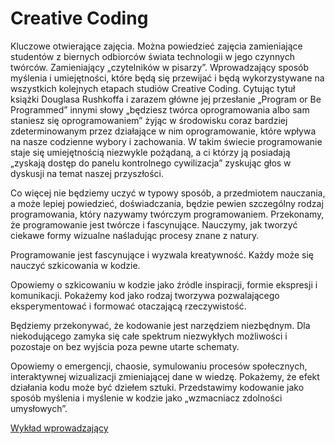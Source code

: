# Creative Coding

Kluczowe otwierające zajęcia. Można powiedzieć zajęcia zamieniające studentów z biernych odbiorców świata technologii w jego czynnych twórców. Zamieniający „czytelników w pisarzy”. Wprowadzający sposób myślenia i umiejętności, które będą się przewijać i będą wykorzystywane na wszystkich kolejnych etapach studiów Creative Coding. 
Cytując tytuł książki Douglasa Rushkoffa i zarazem główne jej przesłanie „Program or Be Programmed” innymi słowy „będziesz twórca oprogramowania albo sam staniesz się oprogramowaniem” żyjąc w środowisku coraz bardziej zdeterminowanym przez działające w nim oprogramowanie, które wpływa na nasze codzienne wybory i zachowania. W takim świecie programowanie staje się umiejętnością niezwykle pożądaną, a ci którzy ją posiadają „zyskają dostęp do panelu kontrolnego cywilizacja” zyskując głos w dyskusji na temat naszej przyszłości. 

Co więcej nie będziemy uczyć w typowy sposób, a przedmiotem nauczania, a może lepiej powiedzieć, doświadczania, będzie pewien szczególny rodzaj programowania, który nazywamy twórczym programowaniem. Przekonamy, że programowanie jest twórcze i fascynujące. Nauczymy, jak tworzyć ciekawe formy wizualne naśladując procesy znane z natury.

Programowanie jest fascynujące i wyzwala kreatywność. Każdy może się nauczyć szkicowania w kodzie.  

Opowiemy o szkicowaniu w kodzie jako źródle inspiracji, formie ekspresji i komunikacji. Pokażemy kod jako rodzaj tworzywa pozwalającego eksperymentować i formować otaczającą rzeczywistość. 

Będziemy przekonywać, że kodowanie jest narzędziem niezbędnym. Dla niekodującego zamyka się całe spektrum niezwykłych możliwości i pozostaje on bez wyjścia poza pewne utarte schematy. 

Opowiemy o emergencji, chaosie, symulowaniu procesów społecznych, interaktywnej wizualizacji zmieniającej dane w wiedzę. Pokażemy, że efekt działania kodu może być dziełem sztuki.  Przedstawimy kodowanie jako sposób myślenia i myślenie w kodzie jako „wzmacniacz zdolności umysłowych”.

[Wykład wprowadzający](https://github.com/CreativeCodingPL/CreativeCoding/blob/2018/s01-kodTworzywem/CC%20wprowadenie.pdf)